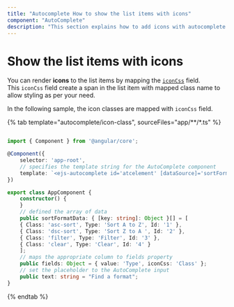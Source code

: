 ```yaml
---
title: "Autocomplete How to show the list items with icons"
component: "AutoComplete"
description: "This section explains how to add icons with autocomplete options."
---
```


# Show the list items with icons

You can render **icons** to the list items by mapping the
[`iconCss`](../../api/auto-complete/#fields) field. This `iconCss` field
create a span in the list item with mapped class name to allow styling as per your need.

In the following sample, the icon classes are mapped with `iconCss` field.

{% tab template="autocomplete/icon-class", sourceFiles="app/**/*.ts" %}

```typescript

import { Component } from '@angular/core';

@Component({
    selector: 'app-root',
    // specifies the template string for the AutoComplete component
    template: `<ejs-autocomplete id='atcelement' [dataSource]='sortFormatData' [fields]='fields' [placeholder]='text'></ejs-autocomplete>`
})

export class AppComponent {
    constructor() {
    }
    // defined the array of data
    public sortFormatData: { [key: string]: Object }[] = [
    { Class: 'asc-sort', Type: 'Sort A to Z', Id: '1' },
    { Class: 'dsc-sort', Type: 'Sort Z to A ', Id: '2' },
    { Class: 'filter', Type: 'Filter', Id: '3' },
    { Class: 'clear', Type: 'Clear', Id: '4' }
    ];
    // maps the appropriate column to fields property
    public fields: Object = { value: 'Type', iconCss: 'Class' };
    // set the placeholder to the AutoComplete input
    public text: string = "Find a format";
}

```

{% endtab %}